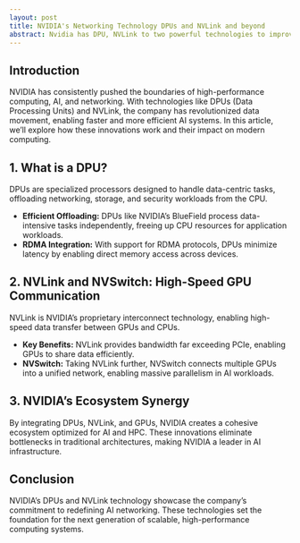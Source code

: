 ```yaml
---
layout: post
title: NVIDIA's Networking Technology DPUs and NVLink and beyond
abstract: Nvidia has DPU, NVLink to two powerful technologies to improve the scalability of AI infrastructure. Today we will explore how these technologies work and their impact on modern computing. Also we will discuss other companies' efforts to catch up with Nvidia.
---
```


## Introduction  

NVIDIA has consistently pushed the boundaries of high-performance computing, AI, and networking. With technologies like DPUs (Data Processing Units) and NVLink, the company has revolutionized data movement, enabling faster and more efficient AI systems. In this article, we’ll explore how these innovations work and their impact on modern computing.

## 1. What is a DPU?  

DPUs are specialized processors designed to handle data-centric tasks, offloading networking, storage, and security workloads from the CPU.  

- **Efficient Offloading:** DPUs like NVIDIA’s BlueField process data-intensive tasks independently, freeing up CPU resources for application workloads.  
- **RDMA Integration:** With support for RDMA protocols, DPUs minimize latency by enabling direct memory access across devices.  

## 2. NVLink and NVSwitch: High-Speed GPU Communication  

NVLink is NVIDIA’s proprietary interconnect technology, enabling high-speed data transfer between GPUs and CPUs.  

- **Key Benefits:** NVLink provides bandwidth far exceeding PCIe, enabling GPUs to share data efficiently.  
- **NVSwitch:** Taking NVLink further, NVSwitch connects multiple GPUs into a unified network, enabling massive parallelism in AI workloads.  

## 3. NVIDIA’s Ecosystem Synergy  

By integrating DPUs, NVLink, and GPUs, NVIDIA creates a cohesive ecosystem optimized for AI and HPC. These innovations eliminate bottlenecks in traditional architectures, making NVIDIA a leader in AI infrastructure.

## Conclusion  

NVIDIA’s DPUs and NVLink technology showcase the company’s commitment to redefining AI networking. These technologies set the foundation for the next generation of scalable, high-performance computing systems.